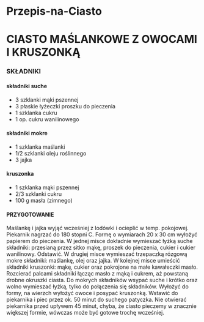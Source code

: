 # Przepis-na-Ciasto
<h1>CIASTO MAŚLANKOWE Z OWOCAMI I KRUSZONKĄ</h1>
<h3>SKŁADNIKI</h3>
<h4>składniki suche</h4>
<ul>
<li>3 szklanki mąki pszennej</li>
<li>3 płaskie łyżeczki proszku do pieczenia</li>
<li>1 szklanka cukru</li>
 <li>1 op. cukru wanilinowego</li>
</ul>

<h4>składniki mokre</h4>
<ul>
<li>1 szklanka maślanki</li>
<li>1/2 szklanki oleju roślinnego</li>
<li>3 jajka</li>
</ul>

<h4>kruszonka</h4>
<ul>
<li>1 szklanka mąki pszennej</li>
<li>2/3 szklanki cukru</li>
<li>100 g masła (zimnego)</li>
</ul>
<h4>PRZYGOTOWANIE</h4>
Maślankę i jajka wyjąć wcześniej z lodówki i ocieplić w temp. pokojowej. Piekarnik nagrzać do 180 stopni C. Formę o wymiarach 20 x 30 cm wyłożyć papierem do pieczenia.
W jednej misce dokładnie wymieszać łyżką suche składniki: przesianą przez sitko mąkę, proszek do pieczenia, cukier i cukier wanilinowy. Odstawić.
W drugiej misce wymieszać trzepaczką rózgową mokre składniki: maślankę, olej oraz jajka.
W kolejnej misce umieścić składniki kruszonki: mąkę, cukier oraz pokrojone na małe kawałeczki masło. Rozcierać palcami składniki łącząc masło z mąką i cukrem, aż powstaną drobne okruszki ciasta.
Do mokrych składników wsypać suche i krótko oraz wolno wymieszać łyżką, tylko do połączenia się składników. Wyłożyć do formy, na wierzch wyłożyć owoce i posypać kruszonką. Wstawić do piekarnika i piec przez ok. 50 minut do suchego patyczka.
Nie otwierać piekarnika przed upływem 45 minut, chyba, że ciasto pieczemy w znacznie większej formie, wówczas może być gotowe trochę wcześniej.

